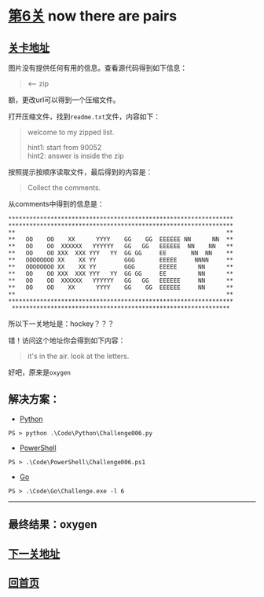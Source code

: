 # [第6关][1] now there are pairs

## [关卡地址][1]

图片没有提供任何有用的信息。查看源代码得到如下信息：

><-- zip 

额，更改url可以得到一个压缩文件。

打开压缩文件，找到`readme.txt`文件，内容如下：

>welcome to my zipped list. 
> 
>hint1: start from 90052  
>hint2: answer is inside the zip

按照提示按顺序读取文件，最后得到的内容是：

>Collect the comments.

从comments中得到的信息是：

```
****************************************************************
****************************************************************
**                                                            **
**   OO    OO    XX      YYYY    GG    GG  EEEEEE NN      NN  **
**   OO    OO  XXXXXX   YYYYYY   GG   GG   EEEEEE  NN    NN   **
**   OO    OO XXX  XXX YYY   YY  GG GG     EE       NN  NN    **
**   OOOOOOOO XX    XX YY        GGG       EEEEE     NNNN     **
**   OOOOOOOO XX    XX YY        GGG       EEEEE      NN      **
**   OO    OO XXX  XXX YYY   YY  GG GG     EE         NN      **
**   OO    OO  XXXXXX   YYYYYY   GG   GG   EEEEEE     NN      **
**   OO    OO    XX      YYYY    GG    GG  EEEEEE     NN      **
**                                                            **
****************************************************************
 **************************************************************
```

所以下一关地址是：hockey？？？

错！访问这个地址你会得到如下内容：

>it's in the air. look at the letters. 

好吧，原来是`oxygen`

## 解决方案：

* [Python][2]

```
PS > python .\Code\Python\Challenge006.py
```

* [PowerShell][3]

```
PS > .\Code\PowerShell\Challenge006.ps1
```

* [Go][4]

```
PS > .\Code\Go\Challenge.exe -l 6
```

---
## 最终结果：oxygen

## [下一关地址][5]

## [回首页][6]

[1]: http://www.pythonchallenge.com/pc/def/channel.html
[2]: ../Code/Python/Challenge006.py "点我查看源码"
[3]: ../Code/PowerShell/Challenge006.ps1 "点我查看源码"
[4]: ../Code/Go/Challenge006.go "点我查看源码"
[5]: http://www.pythonchallenge.com/pc/def/oxygen.html
[6]: ../README.md "回首页"
